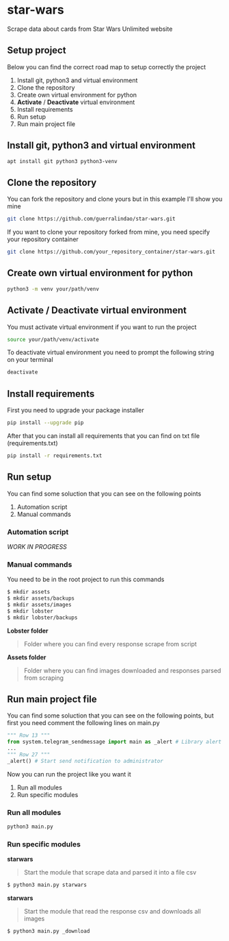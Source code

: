 # star-wars
Scrape data about cards from Star Wars Unlimited website 

## Setup project
Below you can find the correct road map to setup correctly the project

1.  Install git, python3 and virtual environment
2.  Clone the repository
3.  Create own virtual environment for python
4.  **Activate** / **Deactivate** virtual environment
5.  Install requirements
6.  Run setup 
7.  Run main project file

## Install git, python3 and virtual environment

```bash
apt install git python3 python3-venv 
```

## Clone the repository
You can fork the repository and clone yours but in this example I'll show you mine

```bash
git clone https://github.com/guerralindao/star-wars.git
```

If you want to clone your repository forked from mine, you need specify your repository container

```bash
git clone https://github.com/your_repository_container/star-wars.git
```

## Create own virtual environment for python

```bash
python3 -m venv your/path/venv
```

## Activate / Deactivate virtual environment
You must activate virtual environment if you want to run the project 

```bash
source your/path/venv/activate
```

To deactivate virtual environment you need to prompt the following string on your terminal

```bash
deactivate
```

## Install requirements
First you need to upgrade your package installer

```bash
pip install --upgrade pip
```

After that you can install all requirements that you can find on txt file (requirements.txt)

```bash
pip install -r requirements.txt
```

## Run setup 
You can find some soluction that you can see on the following points

1. Automation script
2. Manual commands

### Automation script
*WORK IN PROGRESS*

### Manual commands
You need to be in the root project to run this commands

```bash
$ mkdir assets
$ mkdir assets/backups
$ mkdir assets/images
$ mkdir lobster
$ mkdir lobster/backups
```

**Lobster folder**
> Folder where you can find every response scrape from script

**Assets folder**
> Folder where you can find images downloaded and responses parsed from scraping

## Run main project file
You can find some soluction that you can see on the following points, but first you need comment the following lines on main.py

```python
""" Row 13 """
from system.telegram_sendmessage import main as _alert # Library alert administrator [SYSTEM]
...
""" Row 27 """
_alert() # Start send notification to administrator
```

Now you can run the project like you want it

1. Run all modules
2. Run specific modules

### Run all modules

```bash
python3 main.py
```

### Run specific modules

**starwars**
> Start the module that scrape data and parsed it into a file csv

```bash
$ python3 main.py starwars
```

**starwars**
> Start the module that read the response csv and downloads all images 

```bash
$ python3 main.py _download
```
